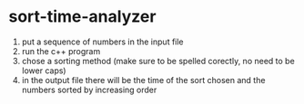 # sort-time-analyzer
1. put a sequence of numbers in the input file
2. run the c++ program
3. chose a sorting method (make sure to be spelled corectly, no need to be lower caps)
4. in the output file there will be the time of the sort chosen and the numbers sorted by increasing order
